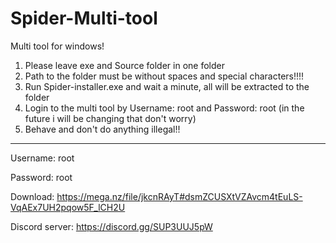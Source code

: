 # Spider-Multi-tool
Multi tool for windows!

1. Please leave exe and Source folder in one folder 
2. Path to the folder must be without spaces and special characters!!!!
3. Run Spider-installer.exe and wait a minute, all will be extracted to the folder
4. Login to the multi tool by Username: root and Password: root (in the future i will be changing that don't worry)
5. Behave and don't do anything illegal!!
--------------------------------------------------------------------------------------------------------------------------------------------------------

Username: root

Password: root



Download: https://mega.nz/file/jkcnRAyT#dsmZCUSXtVZAvcm4tEuLS-VqAEx7UH2pqow5F_lCH2U

Discord server: https://discord.gg/SUP3UUJ5pW
